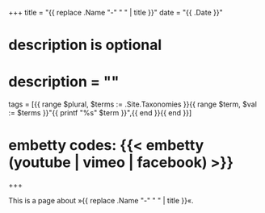 +++
title = "{{ replace .Name "-" " " | title }}"
date = "{{ .Date }}"
# description is optional
# description = ""
tags = [{{ range $plural, $terms := .Site.Taxonomies }}{{ range $term, $val := $terms }}"{{ printf "%s" $term }}",{{ end }}{{ end }}]
# embetty codes: {{< embetty (youtube | vimeo | facebook) <id> >}} 
+++

This is a page about »{{ replace .Name "-" " " | title }}«.


<!--more-->
